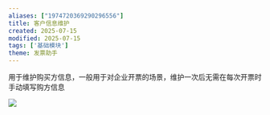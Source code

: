 ```yaml
---
aliases: ["1974720369290296556"]
title: 客户信息维护
created: 2025-07-15
modified: 2025-07-15
tags: ['基础模块']
theme: 发票助手
---
```


用于维护购买方信息，一般用于对企业开票的场景，维护一次后无需在每次开票时手动填写购方信息

![](https://myhelpdoc.oss-cn-heyuan.aliyuncs.com/mdimages/8bb1e41577b44c681bd8607ee778d7e8.jpg)